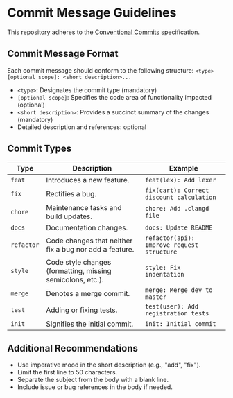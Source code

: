 # Commit Message Guidelines

This repository adheres to the [Conventional Commits](https://www.conventionalcommits.org/) specification.

## Commit Message Format
Each commit message should conform to the following structure:
`<type>[optional scope]: <short description>...`

- `<type>`: Designates the commit type (mandatory)
- `[optional scope]`: Specifies the code area of functionality impacted (optional)
- `<short description>`: Provides a succinct summary of the changes (mandatory)
- Detailed description and references: optional

## Commit Types
| Type       | Description                                                | Example                                    |
|------------|------------------------------------------------------------|--------------------------------------------|
| `feat`     | Introduces a new feature.                                  | `feat(lex): Add lexer`                     |
| `fix`      | Rectifies a bug.                                           | `fix(cart): Correct discount calculation`  |
| `chore`    | Maintenance tasks and build updates.                       | `chore: Add .clangd file`                  |
| `docs`     | Documentation changes.                                     | `docs: Update README`                      |
| `refactor` | Code changes that neither fix a bug nor add a feature.     | `refactor(api): Improve request structure` |
| `style`    | Code style changes (formatting, missing semicolons, etc.). | `style: Fix indentation`                   |
| `merge`    | Denotes a merge commit.                                    | `merge: Merge dev to master`               |
| `test`     | Adding or fixing tests.                                    | `test(user): Add registration tests`       |
| `init`     | Signifies the initial commit.                              | `init: Initial commit`                     |

## Additional Recommendations
- Use imperative mood in the short description (e.g., "add", "fix").
- Limit the first line to 50 characters.
- Separate the subject from the body with a blank line.
- Include issue or bug references in the body if needed.
